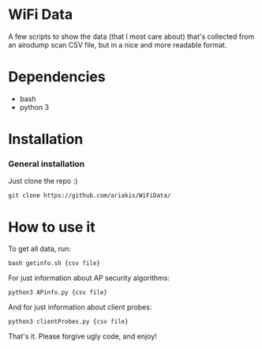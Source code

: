 # WiFi Data

A few scripts to show the data (that I most care about) that's collected from an airodump scan CSV file, but in a nice and more readable format.

# Dependencies

<ul><li>bash</li>
<li>python 3</li>
</ul>

# Installation

<h3>General installation</h3> 

Just clone the repo :)

<pre><code>git clone https://github.com/ariakis/WiFiData/</code></pre>

# How to use it

To get all data, run:

<pre><code>bash getinfo.sh {csv file}</code></pre>

For just information about AP security algorithms:

<pre><code>python3 APinfo.py {csv file}</code></pre>

And for just information about client probes:

<pre><code>python3 clientProbes.py {csv file}</code></pre>

That's it. Please forgive ugly code, and enjoy!
